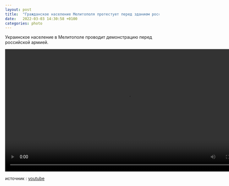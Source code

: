 ```yaml
---
layout: post
title:  "Гражданское население Мелитополя протестует перед зданием российской армии"
date:   2022-03-03 14:30:58 +0100
categories: photo
---
```

Украинское население в Мелитополе проводит демонстрацию перед российской армией.

<video controls width="800">
    <source src="{{ site.baseurl }}/assets/videos/Melitopol.webm"
            type="video/webm">
    <source src="{{ site.baseurl }}/assets/videos/Melitopol.mp4"
            type="video/mp4">
    Sorry, your browser doesn't support embedded videos.
</video>

источник : <a href="https://www.youtube.com/watch?v=dQ6XcUQCCx0">youtube</a>

